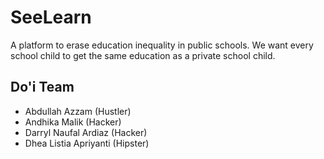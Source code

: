 # SeeLearn
A platform to erase education inequality in public schools.
We want every school child to get the same education as a private school child.

## Do'i Team
- Abdullah Azzam (Hustler)
- Andhika Malik (Hacker)
- Darryl Naufal Ardiaz (Hacker)
- Dhea Listia Apriyanti (Hipster)

